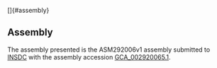 []{#assembly}

Assembly
--------

The assembly presented is the ASM292006v1 assembly submitted to
[INSDC](http://www.insdc.org) with the assembly accession
[GCA\_002920065.1](http://www.ebi.ac.uk/ena/data/view/GCA_002920065.1).
